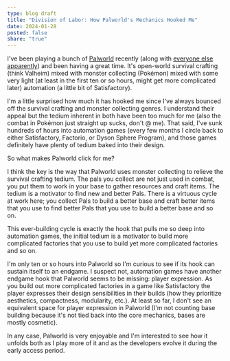 ```yaml
---
type: blog draft
title: "Division of Labor: How Palworld's Mechanics Hooked Me"
date: 2024-01-28
posted: false
share: "true"
---
```


I've been playing a bunch of [Palworld](https://www.pocketpair.jp/palworld) recently (along with [everyone else apparently](https://www.ign.com/articles/palworld-has-huge-weekend-sells-5-million-and-overtakes-cyberpunk-2077-in-steams-most-played-games-list)) and been having a great time. It's open-world survival crafting (think Valheim) mixed with monster collecting (Pokémon) mixed with some very light (at least in the first ten or so hours, might get more complicated later) automation (a little bit of Satisfactory).

I'm a little surprised how much it has hooked me since I've always bounced off the survival crafting and monster collecting genres. I understand their appeal but the tedium inherent in both have been too much for me (also the combat in Pokémon just straight up sucks, don't @ me). That said, I've sunk hundreds of hours into automation games (every few months I circle back to either Satisfactory, Factorio, or Dyson Sphere Program), and those games definitely have plenty of tedium baked into their design.

So what makes Palworld click for me?

I think the key is the way that Palworld uses monster collecting to relieve the survival crafting tedium. The pals you collect are not just used in combat, you put them to work in your base to gather resources and craft items. The tedium is a motivator to find new and better Pals. There is a virtuous cycle at work here; you collect Pals to build a better base and craft better items that you use to find better Pals that you use to build a better base and so on.

This ever-building cycle is exactly the hook that pulls me so deep into automation games, the initial tedium is a motivator to build more complicated factories that you use to build yet more complicated factories and so on.

I'm only ten or so hours into Palworld so I'm curious to see if its hook can sustain itself to an endgame. I suspect not, automation games have another endgame hook that Palworld seems to be missing: player expression. As you build out more complicated factories in a game like Satisfactory the player expresses their design sensibilities in their builds (how they prioritize aesthetics, compactness, modularity, etc.). At least so far, I don't see an equivalent space for player expression in Palworld (I'm not counting base building because it's not tied back into the core mechanics, bases are mostly cosmetic).

In any case, Palworld is very enjoyable and I'm interested to see how it unfolds both as I play more of it and as the developers evolve it during the early access period. 
